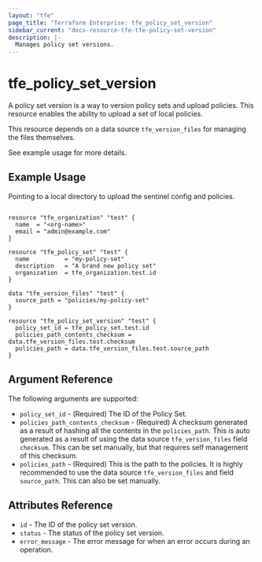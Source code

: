 ```yaml
---
layout: "tfe"
page_title: "Terraform Enterprise: tfe_policy_set_version"
sidebar_current: "docs-resource-tfe-tfe-policy-set-version"
description: |-
  Manages policy set versions.
---
```


# tfe_policy_set_version

A policy set version is a way to version policy sets and upload policies. This resource
enables the ability to upload a set of local policies. 

This resource depends on a data source `tfe_version_files` for managing
the files themselves. 

See example usage for more details.

## Example Usage

Pointing to a local directory to upload the sentinel config and policies.

```hcl

resource "tfe_organization" "test" {
  name  = "<org-name>"
  email = "admin@example.com"
}

resource "tfe_policy_set" "test" {
  name          = "my-policy-set"
  description   = "A brand new policy set"
  organization  = tfe_organization.test.id
}

data "tfe_version_files" "test" {
  source_path = "policies/my-policy-set"
}

resource "tfe_policy_set_version" "test" {
  policy_set_id = tfe_policy_set.test.id
  policies_path_contents_checksum = data.tfe_version_files.test.checksum
  policies_path = data.tfe_version_files.test.source_path
}
```

## Argument Reference

The following arguments are supported:

* `policy_set_id` - (Required) The ID of the Policy Set.
* `policies_path_contents_checksum` - (Required) A checksum generated as a result of hashing
all the contents in the `policies_path`. This is auto generated as a result of using the 
data source `tfe_version_files` field `checksum`. This can be set manually, but that requires
self management of this checksum.
* `policies_path` - (Required) This is the path to the policies. It is highly recommended to use the
data source `tfe_version_files` and field `source_path`. This can also be set manually.

## Attributes Reference

* `id` - The ID of the policy set version.
* `status` - The status of the policy set version.
* `error_message` - The error message for when an error occurs during an
  operation.

